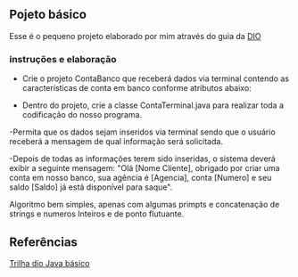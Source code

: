 ## Pojeto básico

Esse é  o pequeno projeto elaborado por mim através do guia da [DIO]()

### instruções e elaboração

- Crie o projeto ContaBanco que receberá dados via terminal contendo as características de conta em banco conforme atributos abaixo:

- Dentro do projeto, crie a classe ContaTerminal.java para realizar toda a codificação do nosso programa.

-Permita que os dados sejam inseridos via terminal sendo que o usuário receberá a mensagem de qual informação será solicitada.

-Depois de todas as informações terem sido inseridas, o sistema deverá exibir a seguinte mensagem:
"Olá [Nome Cliente], obrigado por criar uma conta em nosso banco, sua agência é [Agencia], conta [Numero] e seu saldo [Saldo] já está disponível para saque".

Algoritmo bem simples, apenas com algumas primpts e concatenação de strings e numeros Inteiros e de ponto flutuante.



## Referências

[Trilha dio Java básico](https://glysns.gitbook.io/java-basico/sintaxe/terminal-e-argumentos)